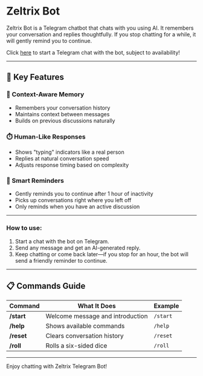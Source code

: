 # Zeltrix Bot

Zeltrix Bot is a Telegram chatbot that chats with you using AI. It remembers your conversation and replies thoughtfully. If you stop chatting for a while, it will gently remind you to continue.

Click [here](https://t.me/zeltrixbot) to start a Telegram chat with the bot, subject to availability!

---

## 🌟 Key Features

### 🧠 Context-Aware Memory
- Remembers your conversation history
- Maintains context between messages
- Builds on previous discussions naturally

### ⏱️ Human-Like Responses
- Shows "typing" indicators like a real person
- Replies at natural conversation speed
- Adjusts response timing based on complexity

### 🔔 Smart Reminders
- Gently reminds you to continue after 1 hour of inactivity
- Picks up conversations right where you left off
- Only reminds when you have an active discussion

---

### How to use:
1. Start a chat with the bot on Telegram.
2. Send any message and get an AI-generated reply.
3. Keep chatting or come back later—if you stop for an hour, the bot will send a friendly reminder to continue.

---

## 📋 Commands Guide

| Command | What It Does | Example |
|---------|--------------|---------|
| **/start** | Welcome message and introduction | `/start` |
| **/help** | Shows available commands | `/help` |
| **/reset** | Clears conversation history | `/reset` |
| **/roll** | Rolls a six-sided dice | `/roll` |

---

Enjoy chatting with Zeltrix Telegram Bot!